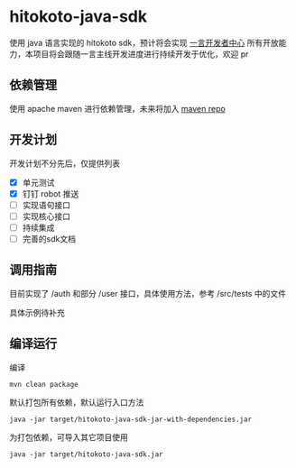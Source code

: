 hitokoto-java-sdk
========

使用 java 语言实现的 hitokoto sdk，预计将会实现 [一言开发者中心](https://developer.hitokoto.cn) 所有开放能力，本项目将会跟随一言主线开发进度进行持续开发于优化，欢迎 pr

## 依赖管理

使用 apache maven 进行依赖管理，未来将加入 [maven repo](http://mvnrepository.com/)

## 开发计划

开发计划不分先后，仅提供列表

- [x] 单元测试
- [x] 钉钉 robot 推送
- [ ] 实现语句接口
- [ ] 实现核心接口
- [ ] 持续集成
- [ ] 完善的sdk文档

## 调用指南

目前实现了 /auth 和部分 /user 接口，具体使用方法，参考 /src/tests 中的文件

具体示例待补充

## 编译运行

编译
```shell
mvn clean package 
```

默认打包所有依赖，默认运行入口方法

```shell
java -jar target/hitokoto-java-sdk-jar-with-dependencies.jar
```

为打包依赖，可导入其它项目使用

```shell
java -jar target/hitokoto-java-sdk.jar
```
